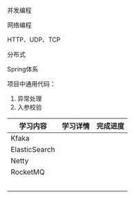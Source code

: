 并发编程

网络编程

HTTP、UDP、TCP

分布式

Spring体系



项目中通用代码：

1. 异常处理
2. 入参校验



| 学习内容      | 学习详情 | 完成进度 |
| ------------- | -------- | -------- |
| Kfaka         |          |          |
| ElasticSearch |          |          |
| Netty         |          |          |
| RocketMQ      |          |          |
|               |          |          |
|               |          |          |
|               |          |          |
|               |          |          |
|               |          |          |





